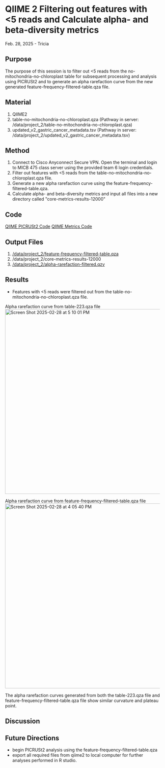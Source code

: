 # QIIME 2 Filtering out features with <5 reads and Calculate alpha- and beta-diversity metrics

Feb. 28, 2025 - Tricia

## Purpose
The purpose of this session is to filter out <5 reads from the no-mitochondria-no-chloroplast table for subsequent processing and analysis using PICRUSt2 and to generate an alpha rarefaction curve from the new generated feature-frequency-filtered-table.qza file.

## Material
1. QIIME2
2. table-no-mitochondria-no-chloroplast.qza (Pathway in server: /data/project_2/table-no-mitochondria-no-chloroplast.qza)
3. updated_v2_gastric_cancer_metadata.tsv (Pathway in server: /data/project_2/updated_v2_gastric_cancer_metadata.tsv)

## Method

1. Connect to Cisco Anyconnect Secure VPN. Open the terminal and login to MICB 475 class server using the provided team 6 login credentials.
2. Filter out features with <5 reads from the table-no-mitochondria-no-chloroplast.qza file.
3. Generate a new alpha rarefaction curve using the feature-frequency-filtered-table.qza.
4. Calculate alpha- and beta-diversity metrics and input all files into a new directory called "core-metrics-results-12000"

## Code
[QIIME PICRUSt2 Code](/QIIME2/PICRUSt2/PICRUSt2_Script.txt)
[QIIME Metrics Code](/QIIME2/Data_Processing_Script.txt)

## Output Files
1. [/data/project_2/feature-frequency-filtered-table.qza](/QIIME2/exports/feature-frequency-filtered-table.qza)
2. /data/project_2/core-metrics-results-12000
3. [/data/project_2/alpha-rarefaction-filtered.qzv](/QIIME2/exports/alpha-rarefaction-filtered.png)

## Results
- Features with <5 reads were filtered out from the table-no-mitochondria-no-chloroplast.qza file.

Alpha rarefaction curve from table-223.qza file
<img width="600" alt="Screen Shot 2025-02-28 at 5 10 01 PM" src="https://github.com/user-attachments/assets/88193ea4-aaef-4165-9b0c-348538bdb20b" />

Alpha rarefaction curve from feature-frequency-filtered-table.qza file
<img width="600" alt="Screen Shot 2025-02-28 at 4 05 40 PM" src="https://github.com/user-attachments/assets/9926c282-38d4-47c6-8b8c-432a52033e42" />

The alpha rarefaction curves generated from both the table-223.qza file and feature-frequency-filtered-table.qza file show similar curvature and plateau point. 

## Discussion

## Future Directions
- begin PICRUSt2 analysis using the feature-frequency-filtered-table.qza
- export all required files from qiime2 to local computer for further analyses performed in R studio.

